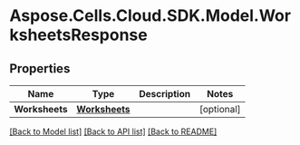 # Aspose.Cells.Cloud.SDK.Model.WorksheetsResponse
## Properties

Name | Type | Description | Notes
------------ | ------------- | ------------- | -------------
**Worksheets** | [**Worksheets**](Worksheets.md) |  | [optional] 

[[Back to Model list]](../README.md#documentation-for-models) [[Back to API list]](../README.md#documentation-for-api-endpoints) [[Back to README]](../README.md)

